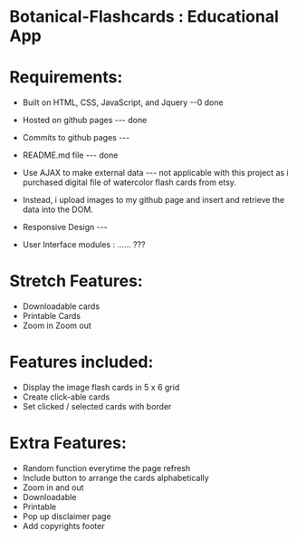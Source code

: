 
# Botanical-Flashcards : Educational App


# Requirements: 
- Built on HTML, CSS, JavaScript, and Jquery --0 done
- Hosted on github pages --- done
- Commits to github pages --- 
- README.md file --- done
- Use AJAX to make external data --- not applicable with this project as i purchased digital file of watercolor flash cards from etsy. 
- Instead, i upload images to my github page and insert and retrieve the data into the DOM.

- Responsive Design --- 
- User Interface modules : ...... ???

# Stretch Features:
- Downloadable cards
- Printable Cards
- Zoom in Zoom out

# Features included:
- Display the image flash cards in 5 x 6 grid
- Create click-able cards
- Set clicked / selected cards with border

# Extra Features:
- Random function everytime the page refresh
- Include button to arrange the cards alphabetically
- Zoom in and out 
- Downloadable 
- Printable
- Pop up disclaimer page
- Add copyrights footer





